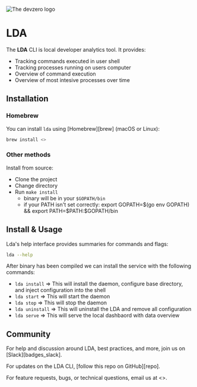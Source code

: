 ![The devzero logo](https://console.devzero.io/_next/image?url=%2F_next%2Fstatic%2Fmedia%2Ffull_logo.379052d8.png&w=1080&q=75)

# LDA

The **LDA** CLI is local developer analytics tool. It provides:

- Tracking commands executed in user shell
- Tracking processes running on users computer
- Overview of command execution
- Overview of most intesive processes over time

## Installation

### Homebrew

You can install `lda` using [Homebrew][brew] (macOS or Linux):

```sh
brew install <>
```

### Other methods

Install from source:

- Clone the project
- Change directory
- Run `make install`
  - binary will be in your `$GOPATH/bin`
  - if your PATH isn't set correctly: export GOPATH=$(go env GOPATH) && export PATH=$PATH:$GOPATH/bin

## Install & Usage

Lda's help interface provides summaries for commands and flags:

```sh
lda --help
```

After binary has been compiled we can install the service with the following commands:

* `lda install` => This will install the daemon, configure base directory, and inject configuration into the shell
* `lda start` => This will start the daemon
* `lda stop` => This will stop the daemon
* `lda uninstall` => This will uninstall the LDA and remove all configuration
* `lda serve` => This will serve the local dashbaord with data overview

## Community

For help and discussion around LDA, best practices, and more, join us on [Slack][badges_slack].

For updates on the LDA CLI, [follow this repo on GitHub][repo].

For feature requests, bugs, or technical questions, email us at <>.
